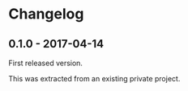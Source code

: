 # Changelog

## 0.1.0 - 2017-04-14

First released version.

This was extracted from an existing private project.
